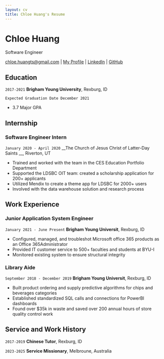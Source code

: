 ```yaml
---
layout: cv
title: Chloe Huang's Resume
---
```

# Chloe Huang
Software Engineer

<div id="webaddress">
<a href="chloe.huangts@gmail.com">chloe.huangts@gmail.com</a>
| <a href="https://chloehuang18.github.io/myProfile">My Profile</a>
| <a href="https://www.linkedin.com/in/chloe-huang-ts/">LinkedIn</a>
| <a href="https://github.com/chloehuang18">GitHub</a>
</div>

<!-- https://www.monique.tech/the-art-of-markdown -->

## Education

`2017-2021`
__Brigham Young University__, Rexburg, ID

`Expected Graduation Date December 2021`

- 3.7 Major GPA


## Internship

### Software Engineer Intern

`January 2020 - April 2020`
__The Church of Jesus Christ of Latter-Day Saints __, Riverton, UT

- Trained and worked with the team in the CES Education Portfolio Department
- Supported the LDSBC OIT team: created a scholarship application for 200+ applicants
- Utilized Mendix to create a theme app for LDSBC for 2000+ users
- Involved with the data warehouse solution and research process

## Work Experience

### Junior Application System Engineer 

`January 2021 - June Present`
__Brigham Young Universit__, Rexburg, ID

- Configured, managed, and troubleshot Microsoft office 365 products as an Office 365Administrator
- Provided IT customer service to 500+ faculties and students at BYU-I
- Monitored existing system to ensure structural integrity

### Library Aide

`September 2018 - December 2019`
__Brigham Young Universit__, Rexburg, ID

- Built product ordering and supply predictive algorithms for chips and beverages categories
- Established standardized SQL calls and connections for PowerBI dashboards
- Found over $35k in waste and saved over 200 annual hours of store quality control work 


## Service and Work History

`2017-2019`
__Chinese Tutor__, Rexburg, ID


`2023-2025`
__Service Missionary__, Melbroune, Australia 



<!-- ### Footer

Last updated: September 2021 -->


